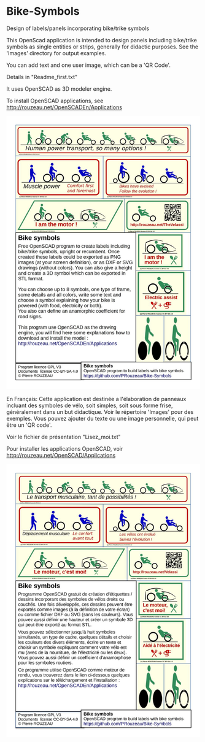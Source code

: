 # Bike-Symbols
Design of labels/panels incorporating bike/trike symbols

This OpenScad application is intended to design panels including bike/trike
 symbols as single entities or strips, generally for didactic purposes.
See the 'Images' directory for output examples.

You can add text and one user image, which can be a 'QR Code'. 
 
Details in "Readme_first.txt"

It uses OpenSCAD as 3D modeler engine.

To install OpenSCAD applications, see http://rouzeau.net/OpenSCADEn/Applications

![Presentation image](Images/Bike_symbols_Description_en.jpg?raw=true "Bike Symbols presentation")


En Français:
Cette application est destinée a l'élaboration de panneaux incluant des
 symboles de vélo, soit simples, soit sous forme frise, généralement dans un
 but didactique. Voir le répertoire 'Images' pour des exemples.
Vous pouvez ajouter du texte ou une image personnelle, qui peut être un 'QR code'.

Voir le fichier de présentation "Lisez_moi.txt"

Pour installer les applications OpenSCAD, voir http://rouzeau.net/OpenSCAD/Applications

![Presentation image fr](Images/Bike_symbols_Description_fr.jpg?raw=true "présentation 'Bike Symbols'")

